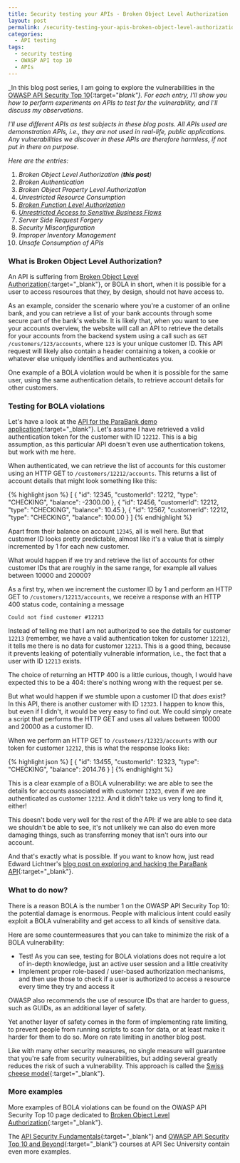 ```yaml
---
title: Security testing your APIs - Broken Object Level Authorization
layout: post
permalink: /security-testing-your-apis-broken-object-level-authorization/
categories:
  - API testing
tags:
  - security testing
  - OWASP API top 10
  - APIs
---
```

_In this blog post series, I am going to explore the vulnerabilities in the [OWASP API Security Top 10](https://owasp.org/API-Security/editions/2023/en/0x00-header/){:target="_blank"}. For each entry, I'll show you how to perform experiments on APIs to test for the vulnerability, and I'll discuss my observations._

_I'll use different APIs as test subjects in these blog posts. All APIs used are demonstration APIs, i.e., they are not used in real-life, public applications. Any vulnerabilities we discover in these APIs are therefore harmless, if not put in there on purpose._

_Here are the entries:_

1. _Broken Object Level Authorization (**this post**)_
2. _Broken Authentication_
3. _Broken Object Property Level Authorization_
4. _Unrestricted Resource Consumption_
5. _[Broken Function Level Authorization](/security-testing-your-apis-broken-function-level-authorization/)_
6. _[Unrestricted Access to Sensitive Business Flows](/security-testing-your-apis-unrestricted-access-to-sensitive-business-flows/)_
7. _Server Side Request Forgery_
8. _Security Misconfiguration_
9. _Improper Inventory Management_
10. _Unsafe Consumption of APIs_

### What is Broken Object Level Authorization?
An API is suffering from [Broken Object Level Authorization](https://owasp.org/API-Security/editions/2023/en/0xa1-broken-object-level-authorization/){:target="_blank"}, or BOLA in short, when it is possible for a user to access resources that they, by design, should not have access to.

As an example, consider the scenario where you're a customer of an online bank, and you can retrieve a list of your bank accounts through some secure part of the bank's website. It is likely that, when you want to see your accounts overview, the website will call an API to retrieve the details for your accounts from the backend system using a call such as `GET /customers/123/accounts`, where `123` is your unique customer ID. This API request will likely also contain a header containing a token, a cookie or whatever else uniquely identifies and authenticates you.

One example of a BOLA violation would be when it is possible for the same user, using the same authentication details, to retrieve account details for other customers.

### Testing for BOLA violations
Let's have a look at the [API for the ParaBank demo application](https://parabank.parasoft.com/parabank/api-docs/index.html){:target="_blank"}. Let's assume I have retrieved a valid authentication token for the customer with ID `12212`. This is a big assumption, as this particular API doesn't even use authentication tokens, but work with me here.

When authenticated, we can retrieve the list of accounts for this customer using an HTTP GET to `/customers/12212/accounts`. This returns a list of account details that might look something like this:

{% highlight json %}
[
    {
        "id": 12345,
        "customerId": 12212,
        "type": "CHECKING",
        "balance": -2300.00
    },
    {
        "id": 12456,
        "customerId": 12212,
        "type": "CHECKING",
        "balance": 10.45
    },
    {
        "id": 12567,
        "customerId": 12212,
        "type": "CHECKING",
        "balance": 100.00
    }
]
{% endhighlight %}

Apart from their balance on account `12345`, all is well here. But that customer ID looks pretty predictable, almost like it's a value that is simply incremented by 1 for each new customer.

What would happen if we try and retrieve the list of accounts for other customer IDs that are roughly in the same range, for example all values between 10000 and 20000?

As a first try, when we increment the customer ID by 1 and perform an HTTP GET to `/customers/12213/accounts`, we receive a response with an HTTP 400 status code, containing a message

`Could not find customer #12213`

Instead of telling me that I am not authorized to see the details for customer `12213` (remember, we have a valid authentication token for customer `12212`), it tells me there is no data for customer `12213`. This is a good thing, because it prevents leaking of potentially vulnerable information, i.e., the fact that a user with ID `12213` exists.

The choice of returning an HTTP 400 is a little curious, though, I would have expected this to be a 404: there's nothing wrong with the request per se.

But what would happen if we stumble upon a customer ID that _does_ exist? In this API, there is another customer with ID `12323`. I happen to know this, but even if I didn't, it would be very easy to find out. We could simply create a script that performs the HTTP GET and uses all values between 10000 and 20000 as a customer ID.

When we perform an HTTP GET to `/customers/12323/accounts` with our token for customer `12212`, this is what the response looks like:

{% highlight json %}
[
    {
        "id": 13455,
        "customerId": 12323,
        "type": "CHECKING",
        "balance": 2014.76
    }
]
{% endhighlight %}

This is a clear example of a BOLA vulnerability: we are able to see the details for accounts associated with customer `12323`, even if we are authenticated as customer `12212`. And it didn't take us very long to find it, either!

This doesn't bode very well for the rest of the API: if we are able to see data we shouldn't be able to see, it's not unlikely we can also do even more damaging things, such as transferring money that isn't ours into our account.

And that's exactly what is possible. If you want to know how, just read Edward Lichtner's [blog post on exploring and hacking the ParaBank API](https://zerodayhacker.com/parabank-walkthrough/){:target="_blank"}.

### What to do now?
There is a reason BOLA is the number 1 on the OWASP API Security Top 10: the potential damage is enormous. People with malicious intent could easily exploit a BOLA vulnerability and get access to all kinds of sensitive data.

Here are some countermeasures that you can take to minimize the risk of a BOLA vulnerability:

* Test! As you can see, testing for BOLA violations does not require a lot of in-depth knowledge, just an active user session and a little creativity
* Implement proper role-based / user-based authorization mechanisms, and then use those to check if a user is authorized to access a resource every time they try and access it

OWASP also recommends the use of resource IDs that are harder to guess, such as GUIDs, as an additional layer of safety.

Yet another layer of safety comes in the form of implementing rate limiting, to prevent people from running scripts to scan for data, or at least make it harder for them to do so. More on rate limiting in another blog post.

Like with many other security measures, no single measure will guarantee that you're safe from security vulnerabilities, but adding several greatly reduces the risk of such a vulnerability. This approach is called the [Swiss cheese model](https://en.wikipedia.org/wiki/Swiss_cheese_model){:target="_blank"}.

### More examples
More examples of BOLA violations can be found on the OWASP API Security Top 10 page dedicated to [Broken Object Level Authorization](https://owasp.org/API-Security/editions/2023/en/0xa1-broken-object-level-authorization/){:target="_blank"}.

The [API Security Fundamentals](https://www.apisecuniversity.com/courses/api-security-fundamentals){:target="_blank"} and [OWASP API Security Top 10 and Beyond](https://www.apisecuniversity.com/courses/owasp-api-security-top-10-and-beyond){:target="_blank"} courses at API Sec University contain even more examples.